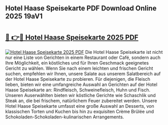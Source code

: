 ## Hotel Haase Speisekarte PDF Download Online 2025 19aV1

# <h2><a href="http://gc7z6o.nevu.top/?p=Hotel+Haase+Speisekarte">🔗 👉🔴 Hotel Haase Speisekarte 2025 PDF</a></h2>

[![Hotel Haase Speisekarte 2025 PDF](https://i.imgur.com/dBaPXMq.png)](http://gc7z6o.nevu.top/?p=Hotel+Haase+Speisekarte)
Die Hotel Haase Speisekarte ist nicht nur eine Liste von Gerichten in einem Restaurant oder Café, sondern auch Ihre Möglichkeit, ein köstliches und für Ihren Geschmack geeignetes Gericht zu wählen. Wenn Sie nach einem leichten und frischen Gericht suchen, empfehlen wir Ihnen, unsere Salate aus unserem Salatbereich auf der Hotel Haase Speisekarte zu probieren. Für diejenigen, die Fleisch lieben, bieten wir eine umfangreiche Auswahl an Gerichten auf der Hotel Haase Speisekarte an: Rindfleisch, Schweinefleisch, Huhn und Fisch. Unseren Auserwählten bieten wir köstliche Gerichte wie Schaschlik und Steak an, die bei frischem, natürlichem Feuer zubereitet werden. Unsere Hotel Haase Speisekarte umfasst eine große Auswahl an Desserts, von klassischen Torten und Kuchen bis hin zu exquisiten Crème Brûlée und Schokoladen-Schokoladen-kulinarischen Arrangements.

